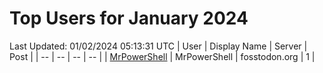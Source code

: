 # Top Users for January 2024
Last Updated: 01/02/2024 05:13:31 UTC
| User | Display Name | Server | Post |
| -- | -- | -- | -- |
| [MrPowerShell](https://fosstodon.org/@MrPowerShell) | MrPowerShell | fosstodon.org | 1 |
